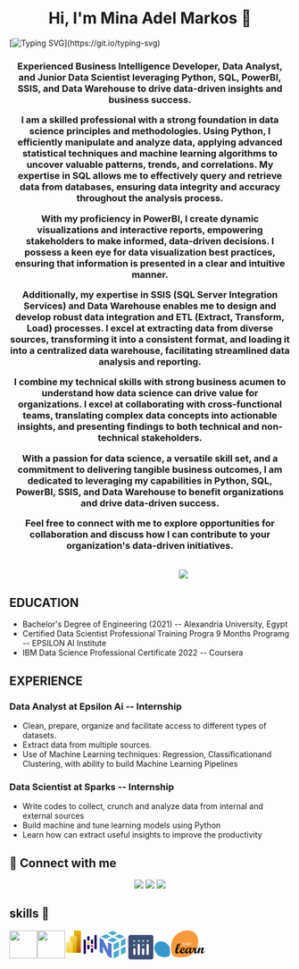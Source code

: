 <h1 align="center">Hi, I'm Mina Adel Markos 👋</h1>

[![Typing SVG](https://readme-typing-svg.herokuapp.com?font=Vujahday+Script&color=%23876CF7&size=35&height=60&lines=Welcome+to+Mina's+Github+!)](https://git.io/typing-svg)



<h3 align="center">Experienced Business Intelligence Developer, Data Analyst, and Junior Data Scientist leveraging Python, SQL, PowerBI, SSIS, and Data Warehouse to drive data-driven insights and business success.

I am a skilled professional with a strong foundation in data science principles and methodologies. Using Python, I efficiently manipulate and analyze data, applying advanced statistical techniques and machine learning algorithms to uncover valuable patterns, trends, and correlations. My expertise in SQL allows me to effectively query and retrieve data from databases, ensuring data integrity and accuracy throughout the analysis process.

With my proficiency in PowerBI, I create dynamic visualizations and interactive reports, empowering stakeholders to make informed, data-driven decisions. I possess a keen eye for data visualization best practices, ensuring that information is presented in a clear and intuitive manner.

Additionally, my expertise in SSIS (SQL Server Integration Services) and Data Warehouse enables me to design and develop robust data integration and ETL (Extract, Transform, Load) processes. I excel at extracting data from diverse sources, transforming it into a consistent format, and loading it into a centralized data warehouse, facilitating streamlined data analysis and reporting.

I combine my technical skills with strong business acumen to understand how data science can drive value for organizations. I excel at collaborating with cross-functional teams, translating complex data concepts into actionable insights, and presenting findings to both technical and non-technical stakeholders.

With a passion for data science, a versatile skill set, and a commitment to delivering tangible business outcomes, I am dedicated to leveraging my capabilities in Python, SQL, PowerBI, SSIS, and Data Warehouse to benefit organizations and drive data-driven success.

Feel free to connect with me to explore opportunities for collaboration and discuss how I can contribute to your organization's data-driven initiatives.</h3>


<br>
<img align="right" src="https://user-images.githubusercontent.com/63050133/156676671-d5b2e362-97d4-4404-9447-dd71ddfea82f.gif" width = 200px/>
<br>

## EDUCATION 

-  Bachelor's Degree of Engineering (2021) -- Alexandria University, Egypt
-  Certified Data Scientist Professional Training Progra 9 Months Programg -- EPSILON AI Institute
-  IBM Data Science Professional Certificate 2022 -- Coursera 

## EXPERIENCE 

<h3>Data Analyst at Epsilon Ai -- Internship </h3>

-  Clean, prepare, organize and facilitate access to different types of datasets.
-  Extract data from multiple sources.
-  Use of Machine Learning techniques: Regression, Classificationand Clustering, with ability to build Machine Learning Pipelines

<h3>Data Scientist at Sparks -- Internship</h3>

-  Write codes to collect, crunch and analyze data from internal and external sources
-  Build machine and tune learning models using Python
-  Learn how can extract useful insights to improve the productivity


## 📩 Connect with me
<p align="center">
 <a href="mailto:mina.markos6565@gmail.com" title="Gmail"><img src="https://img.shields.io/badge/gmail-%23F05033.svg?style=for-the-badge&logo=gmail&logoColor=white"/></a>
<a href="https://www.facebook.com/mon.adel.5" title="Facebook"><img src="https://img.shields.io/badge/Facebook-%231877F2.svg?style=for-the-badge&logo=Facebook&logoColor=white"/></a>
<a href="https://www.linkedin.com/in/mina-markos-343b8b171/" title="LinkedIn"><img src="https://img.shields.io/badge/linkedin-%230077B5.svg?style=for-the-badge&logo=linkedin&logoColor=white"/></a> 
</p>


<!-- <p align="center"> <img src="https://komarev.com/ghpvc/?username=ahmeddarwish98&label=Profile%20views&color=0e75b6&style=flat" alt="ahmeddarwish98" />
		   <img src="https://img.shields.io/github/followers/ahmeddarwish98?label=Followers" alt="ahmeddarwish98" />
  -->
 







## skills 👀

<center>
<img align="left" width="50" height="50" src="https://camo.githubusercontent.com/e17f27ccb104b1ee595bb3c320eaf9ab8d0b1767969bc204fb7813db450ebd8f/68747470733a2f2f696d672e69636f6e73382e636f6d2f636f6c6f722f34382f3030303030302f707974686f6e2d2d76322e706e67">



<img align="left" width="50" height="50" src="https://camo.githubusercontent.com/177d71fdf63eb8269626f2f0f02aa71f5a0cdf146dfc02b2f0f55e92cc8cdd13/68747470733a2f2f696d672e69636f6e73382e636f6d2f65787465726e616c2d736f66742d66696c6c2d6a756963792d666973682f36302f3030303030302f65787465726e616c2d73716c2d636f64696e672d616e642d646576656c6f706d656e742d736f66742d66696c6c2d736f66742d66696c6c2d6a756963792d666973682e706e67">




<img align="left" width="30" height="40" src="powerpi.png">
<img align="left" width="30" height="50" src="pandas.png">
<img align="left" width="50 height="50" src="numpy.png">
<img align="left" width="50 height="50" src="plotly.png">
<img align="left" width="90 height="90" src="sklearn.png">

</center>



